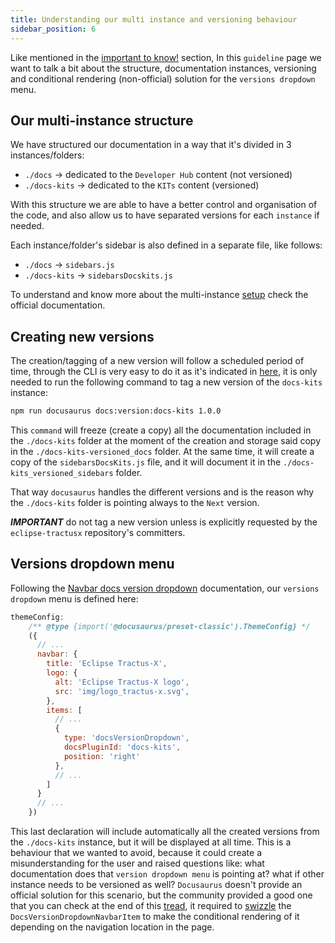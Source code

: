 ```yaml
---
title: Understanding our multi instance and versioning behaviour
sidebar_position: 6
---
```


Like mentioned in the [important to know!](/docs/kit-process/processes/create_KIT_page.md#important-to-know) section, In this `guideline` page we want to talk a bit about the structure, documentation instances, versioning and conditional rendering (non-official) solution for the `versions dropdown` menu.

## Our multi-instance structure

We have structured our documentation in a way that it's divided in 3 instances/folders:

- `./docs` -> dedicated to the `Developer Hub` content (not versioned)
- `./docs-kits` -> dedicated to the `KITs` content (versioned)

With this structure we are able to have a better control and organisation of the code, and also allow us to have separated versions for each `instance` if needed.

Each instance/folder's sidebar is also defined in a separate file, like follows:

- `./docs` -> `sidebars.js`
- `./docs-kits` -> `sidebarsDocskits.js`

To understand and know more about the multi-instance [setup](https://docusaurus.io/docs/2.2.0/docs-multi-instance#setup) check the official documentation.

## Creating new versions

The creation/tagging of a new version will follow a scheduled period of time, through the CLI is very easy to do it as it's indicated in [here](https://docusaurus.io/docs/2.2.0/docs-multi-instance#tagging-new-versions), it is only needed to run the following command to tag a new version of the `docs-kits` instance:

```bash
npm run docusaurus docs:version:docs-kits 1.0.0
```

This `command` will freeze (create a copy) all the documentation included in the `./docs-kits` folder at the moment of the creation and storage said copy in the `./docs-kits-versioned_docs` folder. At the same time, it will create a copy of the `sidebarsDocsKits.js` file, and it will document it in the `./docs-kits_versioned_sidebars` folder.

That way `docusaurus` handles the different versions and is the reason why the `./docs-kits` folder is pointing always to the `Next` version.

_**IMPORTANT**_ do not tag a new version unless is explicitly requested by the `eclipse-tractusx` repository's committers.

## Versions dropdown menu

Following the [Navbar docs version dropdown](https://docusaurus.io/docs/2.2.0/api/themes/configuration#navbar-docs-version-dropdown) documentation, our `versions dropdown` menu is defined here:

```javascript
themeConfig:
    /** @type {import('@docusaurus/preset-classic').ThemeConfig} */
    ({
      // ...
      navbar: {
        title: 'Eclipse Tractus-X',
        logo: {
          alt: 'Eclipse Tractus-X logo',
          src: 'img/logo_tractus-x.svg',
        },
        items: [
          // ...
          {
            type: 'docsVersionDropdown',
            docsPluginId: 'docs-kits',
            position: 'right'
          },
          // ...
        ]
      }
      // ...
    })
```

This last declaration will include automatically all the created versions from the `./docs-kits` instance, but it will be displayed at all time. This is a behaviour that we wanted to avoid, because it could create a misunderstanding for the user and raised questions like: what documentation does that `version dropdown menu` is pointing at? what if other instance needs to be versioned as well? `Docusaurus` doesn't provide an official solution for this scenario, but the community provided a good one that you can check at the end of this [tread](https://github.com/facebook/docusaurus/issues/4389), it required to [swizzle](https://docusaurus.io/docs/2.2.0/swizzling) the `DocsVersionDropdownNavbarItem` to make the conditional rendering of it depending on the navigation location in the page.
